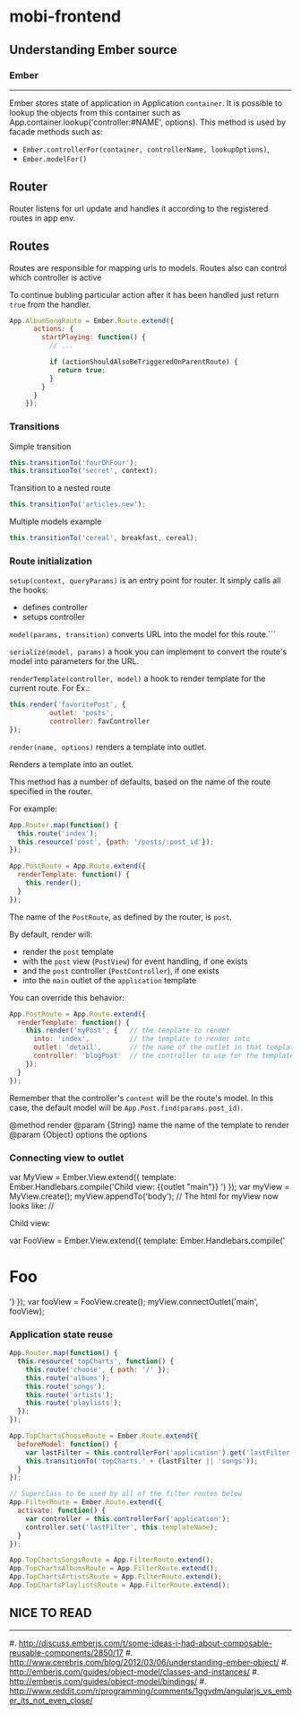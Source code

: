 mobi-frontend
=============

## Understanding Ember source

### Ember
---------

Ember stores state of application in Application `container`. It is possible to lookup the objects from this container such as App.container.lookup('controller:#NAME', options). This method is used by facade methods such as:
* ```Ember.controllerFor(container, controllerName, lookupOptions)```,
* ```Ember.modelFor()```

## Router

Router listens for url update and handles it according to the registered routes in app env.



Routes
------

Routes are responsible for mapping urls to models. Routes also can control which controller is active

To continue bubling particular action after it has been handled just return `true` from the handler.
```js
App.AlbumSongRoute = Ember.Route.extend({
      actions: {
        startPlaying: function() {
          // ...

          if (actionShouldAlsoBeTriggeredOnParentRoute) {
            return true;
          }
        }
      }
    });
```

### Transitions

Simple transition

```javascript
this.transitionTo('fourOhFour');
this.transitionTo('secret', context);
```

Transition to a nested route

```javascript
this.transitionTo('articles.new');
```

Multiple models example

```javascript
this.transitionTo('cereal', breakfast, cereal);
```

### Route initialization

```setup(context, queryParams)``` is an entry point for router. It simply calls all the hooks:
* defines controller
* setups controller

```model(params, transition)``` converts URL into the model for this route.```

```serialize(model, params)``` a hook you can implement to convert the route's model into parameters for the URL.

```renderTemplate(controller, model)``` a hook to render template for the current route. For Ex.:

```javascript
this.render('favoritePost', {
          outlet: 'posts',
          controller: favController
});
```

```render(name, options)``` renders a template into outlet.

Renders a template into an outlet.

This method has a number of defaults, based on the name of the route specified in the router.

For example:

```js
App.Router.map(function() {
  this.route('index');
  this.resource('post', {path: '/posts/:post_id'});
});

App.PostRoute = App.Route.extend({
  renderTemplate: function() {
    this.render();
  }
});
```

The name of the `PostRoute`, as defined by the router, is `post`.

By default, render will:

* render the `post` template
* with the `post` view (`PostView`) for event handling, if one exists
* and the `post` controller (`PostController`), if one exists
* into the `main` outlet of the `application` template

You can override this behavior:

```js
App.PostRoute = App.Route.extend({
  renderTemplate: function() {
    this.render('myPost', {   // the template to render
      into: 'index',          // the template to render into
      outlet: 'detail',       // the name of the outlet in that template
      controller: 'blogPost'  // the controller to use for the template
    });
  }
});
```

Remember that the controller's `content` will be the route's model. In
this case, the default model will be `App.Post.find(params.post_id)`.

@method render
@param {String} name the name of the template to render
@param {Object} options the options

### Connecting view to outlet

var MyView = Ember.View.extend({
  template: Ember.Handlebars.compile('Child view: {{outlet "main"}} ')
});
var myView = MyView.create();
myView.appendTo('body');
// The html for myView now looks like:
// <div id="ember228" class="ember-view">Child view: </div>

var FooView = Ember.View.extend({
  template: Ember.Handlebars.compile('<h1>Foo</h1> ')
});
var fooView = FooView.create();
myView.connectOutlet('main', fooView);



### Application state reuse

```javascript
App.Router.map(function() {
  this.resource('topCharts', function() {
    this.route('choose', { path: '/' });
    this.route('albums');
    this.route('songs');
    this.route('artists');
    this.route('playlists');
  });
});

App.TopChartsChooseRoute = Ember.Route.extend({
  beforeModel: function() {
    var lastFilter = this.controllerFor('application').get('lastFilter');
    this.transitionTo('topCharts.' + (lastFilter || 'songs'));
  }
});

// Superclass to be used by all of the filter routes below
App.FilterRoute = Ember.Route.extend({
  activate: function() {
    var controller = this.controllerFor('application');
    controller.set('lastFilter', this.templateName);
  }
});

App.TopChartsSongsRoute = App.FilterRoute.extend();
App.TopChartsAlbumsRoute = App.FilterRoute.extend();
App.TopChartsArtistsRoute = App.FilterRoute.extend();
App.TopChartsPlaylistsRoute = App.FilterRoute.extend();
```

NICE TO READ
------------
------------

#. http://discuss.emberjs.com/t/some-ideas-i-had-about-composable-reusable-components/2850/17
#. http://www.cerebris.com/blog/2012/03/06/understanding-ember-object/
#. http://emberjs.com/guides/object-model/classes-and-instances/
#. http://emberjs.com/guides/object-model/bindings/
#. http://www.reddit.com/r/programming/comments/1ggvdm/angularjs_vs_ember_its_not_even_close/
